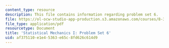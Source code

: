 ```yaml
---
content_type: resource
description: This file contains information regarding problem set 6.
file: https://ol-ocw-studio-app-production.s3.amazonaws.com/courses/8-333-statistical-mechanics-i-statistical-mechanics-of-particles-fall-2013/af375110e1e45363e65c8fd626c614d9_MIT8_333F13_pset6.pdf
file_type: application/pdf
resourcetype: Document
title: 'Statistical Mechanics I: Problem Set 6'
uid: af375110-e1e4-5363-e65c-8fd626c614d9
---
```

